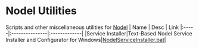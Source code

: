# Nodel Utilities
Scripts and other miscellaneous utilities for [Nodel](https://github.com/museumsvictoria/nodel)
| Name | Desc | Link
|:-----|:---------------|:-------------|
|Service Installer|Text-Based Nodel Service Installer and Configurator for Windows|[NodelServiceInstaller.bat](https://github.com/thefennecdeer/nodel-utilities/blob/main/NodelServiceInstaller.bat)|

